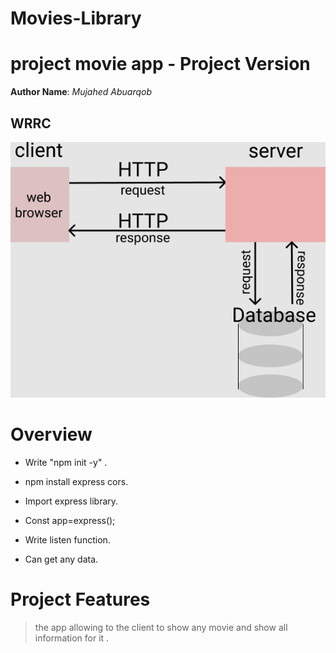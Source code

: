 # Movies-Library

# project movie app - Project Version

**Author Name**:  *Mujahed Abuarqob*

## WRRC

![WRRC](/wrrc.png)

# Overview

* Write "npm init -y" .

* npm install express cors.
* Import express library.
* Const app=express();
*  Write listen function.
* Can get any data. 

#  Project Features

>the app allowing to the client to show any movie and show all information for it .